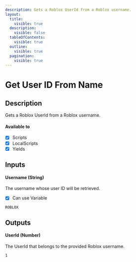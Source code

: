 ```yaml
---
description: Gets a Roblox UserId from a Roblox username.
layout:
  title:
    visible: true
  description:
    visible: false
  tableOfContents:
    visible: true
  outline:
    visible: true
  pagination:
    visible: true
---
```


# Get User ID From Name

## Description

Gets a Roblox UserId from a Roblox username.

#### Available to

* [x] Scripts
* [x] LocalScripts
* [x] Yields

## Inputs

#### Username (String)

The username whose user ID will be retrieved.

* [x] Can use Variable

```
ROBLOX
```

## Outputs

#### UserId (Number)

The UserId that belongs to the provided Roblox username.

```
1
```
